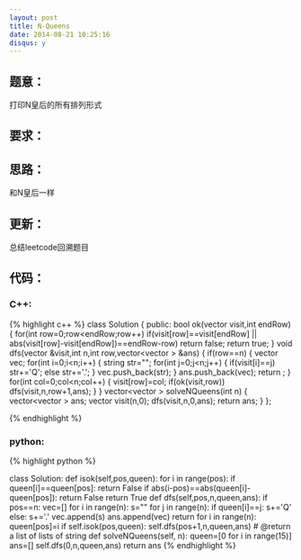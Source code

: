 ```yaml
---
layout: post
title: N-Queens
date: 2014-08-21 10:25:16
disqus: y
---
```


## 题意：
打印N皇后的所有排列形式

## 要求：


## 思路：
和N皇后一样

## 更新：
总结leetcode回溯题目

## 代码：

### C++:

{% highlight c++ %}
class Solution {
public:
    bool ok(vector<int> visit,int endRow)
    {
        for(int row=0;row<endRow;row++)
            if(visit[row]==visit[endRow] || abs(visit[row]-visit[endRow])==endRow-row)
                return false;
        return true;
    }
    void dfs(vector<int> &visit,int n,int row,vector<vector<string> > &ans)
    {
        if(row==n)
        {
            vector<string> vec;
            for(int i=0;i<n;i++)
            {
                string str="";
                for(int j=0;j<n;j++)
                {
                    if(visit[i]==j)
                        str+='Q';
                    else
                        str+='.';
                }
                vec.push_back(str);
            }
            ans.push_back(vec);
            return ;
        }
        for(int col=0;col<n;col++)
        {
            visit[row]=col;
            if(ok(visit,row))
                dfs(visit,n,row+1,ans);
        }
    }
    vector<vector<string> > solveNQueens(int n) {
        vector<vector<string> > ans;
        vector<int> visit(n,0);
        dfs(visit,n,0,ans);
        return ans;
    }
};


 {% endhighlight %}
### python:

{% highlight python %}

class Solution:
    def isok(self,pos,queen):
        for i in range(pos):
            if queen[i]==queen[pos]:
                return False
            if abs(i-pos)==abs(queen[i]-queen[pos]):
                return False
        return True
    def dfs(self,pos,n,queen,ans):
        if pos==n:
            vec=[]
            for i in range(n):
                s=""
                for j in range(n):
                    if queen[i]==j:
                        s+='Q'
                    else:
                        s+='.'
                vec.append(s)
            ans.append(vec)
            return 
        for i in range(n):
            queen[pos]=i
            if self.isok(pos,queen):
                self.dfs(pos+1,n,queen,ans)
    # @return a list of lists of string
    def solveNQueens(self, n):
        queen=[0 for i in range(15)]
        ans=[]
        self.dfs(0,n,queen,ans)
        return ans
 {% endhighlight %}
